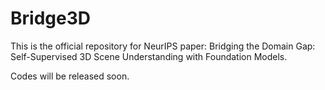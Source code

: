 # Bridge3D

This is the official repository for NeurIPS paper: Bridging the Domain Gap: Self-Supervised 3D Scene Understanding with Foundation Models. 

Codes will be released soon.
